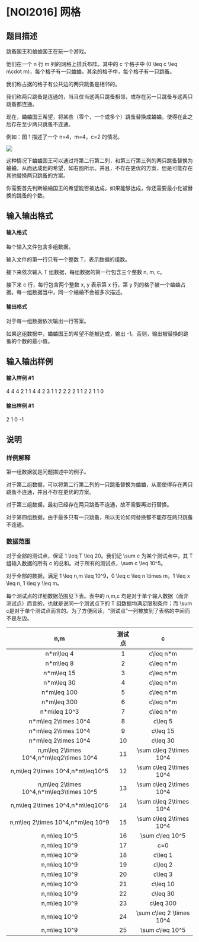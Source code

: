 
# [NOI2016] 网格
## 题目描述
跳蚤国王和蛐蛐国王在玩一个游戏。

他们在一个 n 行 m 列的网格上排兵布阵。其中的 c 个格子中 (0 \leq c \leq n\cdot m)，每个格子有一只蛐蛐，其余的格子中，每个格子有一只跳蚤。

我们称占据的格子有公共边的两只跳蚤是相邻的。

我们称两只跳蚤是连通的，当且仅当这两只跳蚤相邻，或存在另一只跳蚤与这两只跳蚤都连通。

现在，蛐蛐国王希望，将某些（零个，一个或多个）跳蚤替换成蛐蛐，使得在此之后存在至少两只跳蚤不连通。

例如：图 1 描述了一个 n=4，m=4，c=2 的情况。

![](https://cdn.luogu.com.cn/upload/image_hosting/96tey4uv.png)

这种情况下蛐蛐国王可以通过将第二行第二列，和第三行第三列的两只跳蚤替换为蛐蛐，从而达成他的希望，如右图所示。并且，不存在更优的方案，但是可能存在其他替换两只跳蚤的方案。

你需要首先判断蛐蛐国王的希望能否被达成。如果能够达成，你还需要最小化被替换的跳蚤的个数。
## 输入输出格式
#### 输入格式

每个输入文件包含多组数据。

输入文件的第一行只有一个整数 T，表示数据的组数。

接下来依次输入 T 组数据，每组数据的第一行包含三个整数 n, m, c。

接下来 c 行，每行包含两个整数 x, y 表示第 x 行，第 y 列的格子被一个蛐蛐占据。每一组数据当中，同一个蛐蛐不会被多次描述。
#### 输出格式

对于每一组数据依次输出一行答案。

如果这组数据中，蛐蛐国王的希望不能被达成，输出 -1。否则，输出被替换的跳蚤的个数的最小值。
## 输入输出样例
#### 输入样例 #1
4
4 4 2
1 1
4 4
2 3 1
1 2
2 2 2
1 1
2 2
1 1 0
#### 输出样例 #1
2
1
0
-1
## 说明
### 样例解释

第一组数据就是问题描述中的例子。

对于第二组数据，可以将第二行第二列的一只跳蚤替换为蛐蛐，从而使得存在两只跳蚤不连通，并且不存在更优的方案。

对于第三组数据，最初已经存在两只跳蚤不连通，故不需要再进行替换。

对于第四组数据，由于最多只有一只跳蚤，所以无论如何替换都不能存在两只跳蚤不连通。

### 数据范围

对于全部的测试点，保证 1 \leq T \leq 20。我们记 \sum c 为某个测试点中，其 T 组输入数据的所有 c 的总和。对于所有的测试点，\sum c \leq 10^5。

对于全部的数据，满足 1 \leq n,m \leq 10^9，0 \leq c \leq n \times m，1 \leq x \leq n, 1 \leq y \leq m。

每个测试点的详细数据范围见下表。表中的 n,m,c 均是对于单个输入数据（而非测试点）而言的，也就是说同一个测试点下的 T 组数据均满足限制条件；而 \sum c是对于单个测试点而言的。为了方便阅读，“测试点”一列被放到了表格的中间而不是左边。

| n,m | 测试点 | c |
| :----------: | :----------: | :----------: |
| n*m\leq 4 | 1 | c\leq n*m |
| n*m\leq 8 | 2 | c\leq n*m |
| n*m\leq 15 | 3 | c\leq n*m |
| n*m\leq 30 |  4| c\leq n*m |
| n*m\leq 100 | 5 | c\leq n*m |
| n*m\leq 300 | 6 | c\leq n*m |
| n*m\leq 10^3 | 7 | c\leq n*m |
| n*m\leq 2\times 10^4 | 8 | c\leq 5 |
| n*m\leq 2\times 10^4 | 9 | c\leq 15 |
| n*m\leq 2\times 10^4 | 10 | c\leq 30 |
| n,m\leq 2\times 10^4,n*m\leq2\times 10^4 | 11 | \sum c\leq 2\times 10^4 |
| n,m\leq 2\times 10^4,n*m\leq10^5  | 12 | \sum c\leq 2\times 10^4 |
| n,m\leq 2\times 10^4,n*m\leq3\times 10^5 | 13 | \sum c\leq 2\times 10^4 |
| n,m\leq 2\times 10^4,n*m\leq10^6 | 14 | \sum c\leq 2\times 10^4 |
| n,m\leq 2\times 10^4,n*m\leq 10^9 | 15 | \sum c\leq 2\times 10^4 |
| n,m\leq 10^5 | 16 | \sum c\leq 10^5 |
| n,m\leq 10^9 | 17 | c=0 |
| n,m\leq 10^9 | 18 | c\leq 1 |
| n,m\leq 10^9 | 19 | c\leq 2 |
| n,m\leq 10^9 | 20 | c\leq 3 |
| n,m\leq 10^9 | 21 | c\leq 10 |
| n,m\leq 10^9 | 22 | c\leq 30 |
| n,m\leq 10^9 | 23 | c\leq 300 |
| n,m\leq 10^9 | 24 | \sum c\leq 2 \times 10^4 |
| n,m\leq 10^9 | 25 | \sum c\leq   10^5 |
